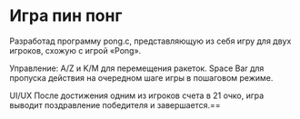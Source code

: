 # Игра пин понг

Разработад программу pong.c, представляющую из себя игру для двух игроков, схожую с игрой «Pong». 

Управление:
A/Z и K/M для перемещения ракеток. Space Bar для пропуска действия на очередном шаге игры в пошаговом режиме.

UI/UX
После достижения одним из игроков счета в 21 очко, игра выводит поздравление победителя и завершается.==
